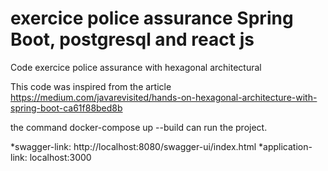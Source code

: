 # exercice police assurance Spring Boot, postgresql and react js
Code exercice police assurance with hexagonal architectural

This code was inspired from the article https://medium.com/javarevisited/hands-on-hexagonal-architecture-with-spring-boot-ca61f88bed8b

the command docker-compose up --build can run the project. 


*swagger-link: http://localhost:8080/swagger-ui/index.html
*application-link: localhost:3000
